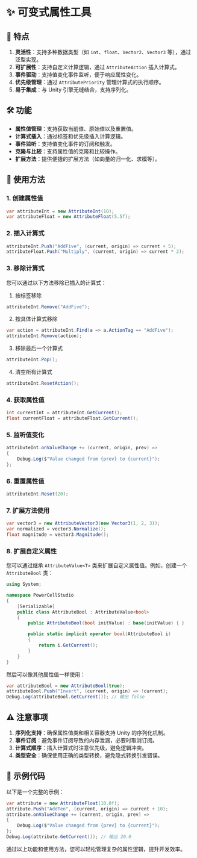 # ✨ 可变式属性工具

## 🌟 特点

1. **灵活性**：支持多种数据类型（如 `int`、`float`、`Vector2`、`Vector3` 等），通过泛型实现。
2. **可扩展性**：支持自定义计算逻辑，通过 `AttributeAction` 插入计算式。
3. **事件驱动**：支持值变化事件监听，便于响应属性变化。
4. **优先级管理**：通过 `AttributePriority` 管理计算式的执行顺序。
5. **易于集成**：与 Unity 引擎无缝结合，支持序列化。

## 🛠 功能

- **属性值管理**：支持获取当前值、原始值以及重置值。
- **计算式插入**：通过标签和优先级插入计算逻辑。
- **事件监听**：支持值变化事件的订阅和触发。
- **克隆与比较**：支持属性值的克隆和比较操作。
- **扩展方法**：提供便捷的扩展方法（如向量的归一化、求模等）。

## 📖 使用方法

### 1. 创建属性值

```csharp
var attributeInt = new AttributeInt(10);
var attributeFloat = new AttributeFloat(5.5f);
```

### 2. 插入计算式

```csharp
attributeInt.Push("AddFive", (current, origin) => current + 5);
attributeFloat.Push("Multiply", (current, origin) => current * 2);
```

### 3. 移除计算式

您可以通过以下方法移除已插入的计算式：

   1. 按标签移除

   ```csharp
   attributeInt.Remove("AddFive");
   ```

   2. 按具体计算式移除

   ```csharp
   var action = attributeInt.Find(a => a.ActionTag == "AddFive");
   attributeInt.Remove(action);
   ```

   3. 移除最后一个计算式

   ```csharp
   attributeInt.Pop();
   ```

   4. 清空所有计算式

   ```csharp
   attributeInt.ResetAction();
   ```

### 4. 获取属性值

```csharp
int currentInt = attributeInt.GetCurrent();
float currentFloat = attributeFloat.GetCurrent();
```

### 5. 监听值变化

```csharp
attributeInt.onValueChange += (current, origin, prev) =>
{
    Debug.Log($"Value changed from {prev} to {current}");
};
```

### 6. 重置属性值

```csharp
attributeInt.Reset(20);
```

### 7. 扩展方法使用

```csharp
var vector3 = new AttributeVector3(new Vector3(1, 2, 3));
var normalized = vector3.Normalize();
float magnitude = vector3.Magnitude();
```

### 8. 扩展自定义属性

您可以通过继承 `AttributeValue<T>` 类来扩展自定义属性值。例如，创建一个 `AttributeBool` 类：

```csharp
using System;

namespace PowerCellStudio
{
    [Serializable]
    public class AttributeBool : AttributeValue<bool>
    {
        public AttributeBool(bool initValue) : base(initValue) { }

        public static implicit operator bool(AttributeBool i)
        {
            return i.GetCurrent();
        }
    }
}
```

然后可以像其他属性值一样使用：

```csharp
var attributeBool = new AttributeBool(true);
attributeBool.Push("Invert", (current, origin) => !current);
Debug.Log(attributeBool.GetCurrent()); // 输出 false
```

## ⚠ 注意事项

1. **序列化支持**：确保属性值类和相关容器支持 Unity 的序列化机制。
2. **事件订阅**：避免事件订阅导致的内存泄漏，必要时取消订阅。
3. **计算式顺序**：插入计算式时注意优先级，避免逻辑冲突。
4. **类型安全**：确保使用正确的类型转换，避免隐式转换引发错误。

## 🚀 示例代码

以下是一个完整的示例：

```csharp
var attribute = new AttributeFloat(10.0f);
attribute.Push("AddTen", (current, origin) => current + 10);
attribute.onValueChange += (current, origin, prev) =>
{
    Debug.Log($"Value changed from {prev} to {current}");
};
Debug.Log(attribute.GetCurrent()); // 输出 20.0
```

通过以上功能和使用方法，您可以轻松管理复杂的属性逻辑，提升开发效率。
